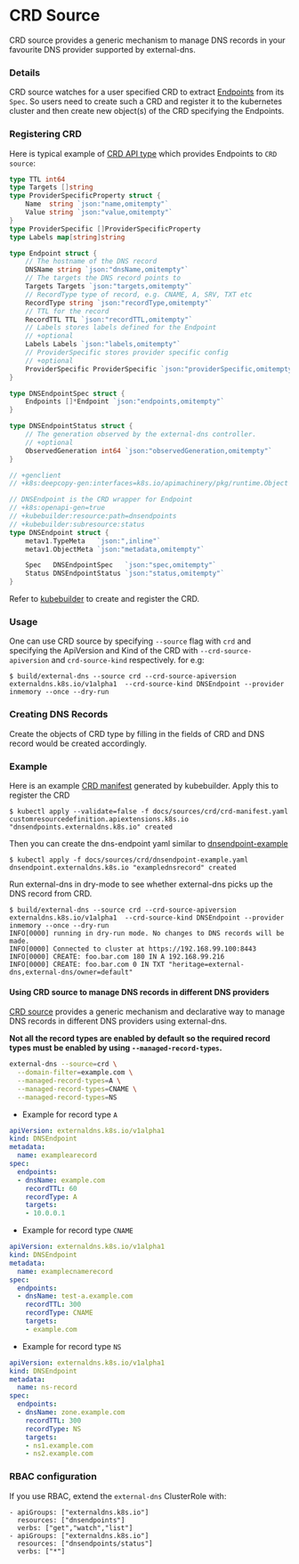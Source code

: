 # CRD Source

CRD source provides a generic mechanism to manage DNS records in your favourite DNS provider supported by external-dns.

### Details

CRD source watches for a user specified CRD to extract [Endpoints](https://github.com/kubernetes-sigs/external-dns/blob/HEAD/endpoint/endpoint.go) from its `Spec`.
So users need to create such a CRD and register it to the kubernetes cluster and then create new object(s) of the CRD specifying the Endpoints.

### Registering CRD

Here is typical example of [CRD API type](https://github.com/kubernetes-sigs/external-dns/blob/HEAD/endpoint/endpoint.go) which provides Endpoints to `CRD source`:

```go
type TTL int64
type Targets []string
type ProviderSpecificProperty struct {
	Name  string `json:"name,omitempty"`
	Value string `json:"value,omitempty"`
}
type ProviderSpecific []ProviderSpecificProperty
type Labels map[string]string

type Endpoint struct {
	// The hostname of the DNS record
	DNSName string `json:"dnsName,omitempty"`
	// The targets the DNS record points to
	Targets Targets `json:"targets,omitempty"`
	// RecordType type of record, e.g. CNAME, A, SRV, TXT etc
	RecordType string `json:"recordType,omitempty"`
	// TTL for the record
	RecordTTL TTL `json:"recordTTL,omitempty"`
	// Labels stores labels defined for the Endpoint
	// +optional
	Labels Labels `json:"labels,omitempty"`
	// ProviderSpecific stores provider specific config
	// +optional
	ProviderSpecific ProviderSpecific `json:"providerSpecific,omitempty"`
}

type DNSEndpointSpec struct {
	Endpoints []*Endpoint `json:"endpoints,omitempty"`
}

type DNSEndpointStatus struct {
	// The generation observed by the external-dns controller.
	// +optional
	ObservedGeneration int64 `json:"observedGeneration,omitempty"`
}

// +genclient
// +k8s:deepcopy-gen:interfaces=k8s.io/apimachinery/pkg/runtime.Object

// DNSEndpoint is the CRD wrapper for Endpoint
// +k8s:openapi-gen=true
// +kubebuilder:resource:path=dnsendpoints
// +kubebuilder:subresource:status
type DNSEndpoint struct {
	metav1.TypeMeta   `json:",inline"`
	metav1.ObjectMeta `json:"metadata,omitempty"`

	Spec   DNSEndpointSpec   `json:"spec,omitempty"`
	Status DNSEndpointStatus `json:"status,omitempty"`
}

```

Refer to [kubebuilder](https://github.com/kubernetes-sigs/kubebuilder) to create and register the CRD.

### Usage

One can use CRD source by specifying `--source` flag with `crd` and specifying the ApiVersion and Kind of the CRD with `--crd-source-apiversion` and `crd-source-kind` respectively.
for e.g:

```
$ build/external-dns --source crd --crd-source-apiversion externaldns.k8s.io/v1alpha1  --crd-source-kind DNSEndpoint --provider inmemory --once --dry-run
```

### Creating DNS Records

Create the objects of CRD type by filling in the fields of CRD and DNS record would be created accordingly.

### Example

Here is an example [CRD manifest](crd/crd-manifest.yaml) generated by kubebuilder.
Apply this to register the CRD

```
$ kubectl apply --validate=false -f docs/sources/crd/crd-manifest.yaml
customresourcedefinition.apiextensions.k8s.io "dnsendpoints.externaldns.k8s.io" created
```

Then you can create the dns-endpoint yaml similar to [dnsendpoint-example](crd/dnsendpoint-example.yaml)

```
$ kubectl apply -f docs/sources/crd/dnsendpoint-example.yaml
dnsendpoint.externaldns.k8s.io "examplednsrecord" created
```

Run external-dns in dry-mode to see whether external-dns picks up the DNS record from CRD.

```
$ build/external-dns --source crd --crd-source-apiversion externaldns.k8s.io/v1alpha1  --crd-source-kind DNSEndpoint --provider inmemory --once --dry-run
INFO[0000] running in dry-run mode. No changes to DNS records will be made.
INFO[0000] Connected to cluster at https://192.168.99.100:8443
INFO[0000] CREATE: foo.bar.com 180 IN A 192.168.99.216
INFO[0000] CREATE: foo.bar.com 0 IN TXT "heritage=external-dns,external-dns/owner=default"
```

#### Using CRD source to manage DNS records in different DNS providers

[CRD source](https://github.com/kubernetes-sigs/external-dns/blob/master/docs/sources/crd.md) provides a generic mechanism and declarative way to manage DNS records in different DNS providers using external-dns.

**Not all the record types are enabled by default so the required record types must be enabled by using `--managed-record-types`.**

```bash
external-dns --source=crd \
  --domain-filter=example.com \
  --managed-record-types=A \
  --managed-record-types=CNAME \
  --managed-record-types=NS
```

* Example for record type `A`

```yaml
apiVersion: externaldns.k8s.io/v1alpha1
kind: DNSEndpoint
metadata:
  name: examplearecord
spec:
  endpoints:
  - dnsName: example.com
    recordTTL: 60
    recordType: A
    targets:
    - 10.0.0.1
```

* Example for record type `CNAME`

```yaml
apiVersion: externaldns.k8s.io/v1alpha1
kind: DNSEndpoint
metadata:
  name: examplecnamerecord
spec:
  endpoints:
  - dnsName: test-a.example.com
    recordTTL: 300
    recordType: CNAME
    targets:
    - example.com
```

* Example for record type `NS`

```yaml
apiVersion: externaldns.k8s.io/v1alpha1
kind: DNSEndpoint
metadata:
  name: ns-record
spec:
  endpoints:
  - dnsName: zone.example.com
    recordTTL: 300
    recordType: NS
    targets:
    - ns1.example.com
    - ns2.example.com
```

### RBAC configuration

If you use RBAC, extend the `external-dns` ClusterRole with:
```
- apiGroups: ["externaldns.k8s.io"]
  resources: ["dnsendpoints"]
  verbs: ["get","watch","list"]
- apiGroups: ["externaldns.k8s.io"]
  resources: ["dnsendpoints/status"]
  verbs: ["*"]
```
